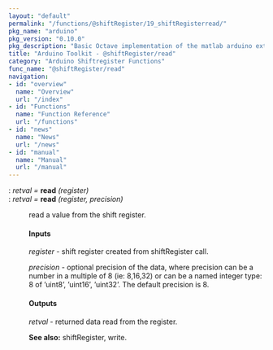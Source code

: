 ```yaml
---
layout: "default"
permalink: "/functions/@shiftRegister/19_shiftRegisterread/"
pkg_name: "arduino"
pkg_version: "0.10.0"
pkg_description: "Basic Octave implementation of the matlab arduino extension,  allowing communication to a programmed arduino board to control its  hardware."
title: "Arduino Toolkit - @shiftRegister/read"
category: "Arduino Shiftregister Functions"
func_name: "@shiftRegister/read"
navigation:
- id: "overview"
  name: "Overview"
  url: "/index"
- id: "Functions"
  name: "Function Reference"
  url: "/functions"
- id: "news"
  name: "News"
  url: "/news"
- id: "manual"
  name: "Manual"
  url: "/manual"
---
```

<dl class="def">
<dt id="index-read"><span class="category">: </span><span><em><var>retval</var> =</em> <strong>read</strong> <em>(<var>register</var>)</em><a href='#index-read' class='copiable-anchor'></a></span></dt>
<dt id="index-read-1"><span class="category">: </span><span><em><var>retval</var> =</em> <strong>read</strong> <em>(<var>register</var>, <var>precision</var>)</em><a href='#index-read-1' class='copiable-anchor'></a></span></dt>
<dd><p>read a value from the shift register.
</p>
<span id="Inputs"></span><h4 class="subsubheading">Inputs</h4>
<p><var>register</var> - shift register created from shiftRegister call.
</p>
<p><var>precision</var> - optional precision of the data, where precision can be a 
 number in a multiple of 8 (ie: 8,16,32) or can be a named integer type:     8
 of &rsquo;uint8&rsquo;, &rsquo;uint16&rsquo;, &rsquo;uint32&rsquo;.  The default  precision is 8.
</p>
<span id="Outputs"></span><h4 class="subsubheading">Outputs</h4>
<p><var>retval</var> - returned data read from the register.
</p>

<p><strong>See also:</strong> shiftRegister, write.
 </p></dd></dl>